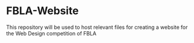 FBLA-Website
============

This repository will be used to host relevant files for creating a website for the Web Design competition of FBLA
